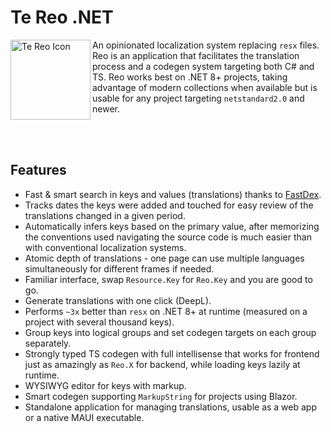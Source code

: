 # Te Reo .NET

<img align="left" width="128" height="128" alt="Te Reo Icon" src="https://github.com/user-attachments/assets/be60a961-df57-4900-b1f7-9d799da4a0dd" />
An opinionated localization system replacing <code>resx</code> files. Reo is an application that facilitates the translation process and a codegen system targeting both C# and TS. Reo works best on .NET 8+ projects, taking advantage of modern collections when available but is usable for any project targeting <code>netstandard2.0</code> and newer.

<br/><br/>

## Features
- Fast & smart search in keys and values (translations) thanks to [FastDex](https://github.com/lofcz/fastdex).
- Tracks dates the keys were added and touched for easy review of the translations changed in a given period.
- Automatically infers keys based on the primary value, after memorizing the conventions used navigating the source code is much easier than with conventional localization systems.
- Atomic depth of translations - one page can use multiple languages simultaneously for different frames if needed.
- Familiar interface, swap `Resource.Key` for `Reo.Key` and you are good to go.
- Generate translations with one click (DeepL).
- Performs `~3x` better than `resx` on .NET 8+ at runtime (measured on a project with several thousand keys).
- Group keys into logical groups and set codegen targets on each group separately.
- Strongly typed TS codegen with full intellisense that works for frontend just as amazingly as `Reo.X` for backend, while loading keys lazily at runtime.
- WYSIWYG editor for keys with markup.
- Smart codegen supporting `MarkupString` for projects using Blazor.
- Standalone application for managing translations, usable as a web app or a native MAUI executable.
